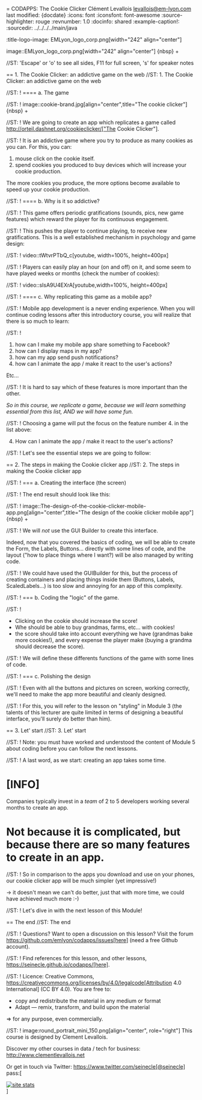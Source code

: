 = CODAPPS: The Cookie Clicker
Clément Levallois <levallois@em-lyon.com>
last modified: {docdate}
:icons: font
:iconsfont: font-awesome
:source-highlighter: rouge
:revnumber: 1.0
:docinfo: shared
:example-caption!:
:sourcedir: ../../../../main/java


:title-logo-image: EMLyon_logo_corp.png[width="242" align="center"]

image::EMLyon_logo_corp.png[width="242" align="center"]
{nbsp} +



//ST: 'Escape' or 'o' to see all sides, F11 for full screen, 's' for speaker notes

== 1. The Cookie Clicker: an addictive game on the web
//ST: 1. The Cookie Clicker: an addictive game on the web

//ST: !
==== a. The game

//ST: !
image::cookie-brand.jpg[align="center",title="The cookie clicker"]
{nbsp} +

//ST: !
We are going to create an app which replicates a game called http://orteil.dashnet.org/cookieclicker/["The Cookie Clicker"].

//ST: !
It is an addictive game where you try to produce as many cookies as you can. For this, you can:

1. mouse click on the cookie itself.
2. spend cookies you produced to buy devices which will increase your cookie production.

The more cookies you produce, the more options become available to speed up your cookie production.

//ST: !
==== b. Why is it so addictive?

//ST: !
This game offers periodic gratifications (sounds, pics, new game features) which reward the player for its continuous engagement.

//ST: !
This pushes the player to continue playing, to receive new gratifications.
This is a well established mechanism in psychology and game design:

//ST: !
video::tWtvrPTbQ_c[youtube, width=100%, height=400px]

//ST: !
Players can easily play an hour (on and off) on it, and some seem to have played weeks or months (check the number of cookies):

//ST: !
video::sIsA9U4EXrA[youtube,width=100%, height=400px]

//ST: !
==== c. Why replicating this game as a mobile app?

//ST: !
Mobile app development is a never ending experience.
When you will continue coding lessons after this introductory course, you will realize that there is so much to learn:

//ST: !
1. how can I make my mobile app share something to Facebook?
2. how can I display maps in my app?
3. how can my app send push notifications?
4. how can I animate the app / make it react to the user's actions?

Etc...

//ST: !
It is hard to say which of these features is more important than the other.

*So in this course, we replicate a game, because we will learn something essential from this list, AND we will have some fun.*

//ST: !
Choosing a game will put the focus on the feature number 4. in the list above:

 4. How can I animate the app / make it react to the user's actions?

//ST: !
Let's see the essential steps we are going to follow:

== 2. The steps in making the Cookie clicker app
//ST: 2. The steps in making the Cookie clicker app

//ST: !
=== a. Creating the interface (the screen)

//ST: !
The end result should look like this:

//ST: !
image::The-design-of-the-cookie-clicker-mobile-app.png[align="center",title="The design of the cookie clicker mobile app"]
{nbsp} +

//ST: !
We will *not* use the GUI Builder to create this interface.

Indeed, now that you covered the basics of coding, we will be able to create the Form, the Labels, Buttons... directly with some lines of code, and the layout ("how to place things where I want?) will be also managed by writing code.

//ST: !
We could have used the GUIBuilder for this, but the process of creating containers and placing things inside them (Buttons, Labels, ScaledLabels...) is too slow and annoying for an app of this complexity.

//ST: !
=== b. Coding the "logic" of the game.

//ST: !
- Clicking on the cookie should increase the score!
- Whe should be able to buy grandmas, farms, etc... with cookies!
- the score should take into account everything we have (grandmas bake more cookies!), and every expense the player make (buying a grandma should decrease the score).

//ST: !
We will define these differents functions of the game with some lines of code.

//ST: !
=== c. Polishing the design

//ST: !
Even with all the buttons and pictures on screen, working correctly, we'll need to make the app more beautiful and cleanly designed.

//ST: !
For this, you will refer to the lesson on "styling" in Module 3 (the talents of this lecturer are quite limited in terms of designing a beautiful interface, you'll surely do better than him).

== 3. Let' start
//ST: 3. Let' start

//ST: !
Note: you must have worked and understood the content of Module 5 about coding before you can follow the next lessons.

//ST: !
A last word, as we start: creating an app takes some time.

[INFO]
====
Companies typically invest in a *team* of 2 to 5 developers working several months to create an app.

Not because it is complicated, but because there are so many features to create in an app.
====

//ST: !
So in comparison to the apps you download and use on your phones, our cookie clicker app will be much simpler (yet impressive!)

-> it doesn't mean we can't do better, just that with more time, we could have achieved much more :-)

//ST: !
Let's dive in with the next lesson of this Module!

== The end
//ST: The end

//ST: !
Questions? Want to open a discussion on this lesson? Visit the forum https://github.com/emlyon/codapps/issues[here] (need a free Github account).

//ST: !
Find references for this lesson, and other lessons, https://seinecle.github.io/codapps/[here].

//ST: !
Licence: Creative Commons, https://creativecommons.org/licenses/by/4.0/legalcode[Attribution 4.0 International] (CC BY 4.0).
You are free to:

- copy and redistribute the material in any medium or format
- Adapt — remix, transform, and build upon the material

=> for any purpose, even commercially.

//ST: !
image:round_portrait_mini_150.png[align="center", role="right"]
This course is designed by Clement Levallois.

Discover my other courses in data / tech for business: http://www.clementlevallois.net

Or get in touch via Twitter: https://www.twitter.com/seinecle[@seinecle]
pass:[    <!-- Start of StatCounter Code for Default Guide -->
    <script type="text/javascript">
        var sc_project = 11592657;
        var sc_invisible = 1;
        var sc_security = "5154b75d";
        var scJsHost = (("https:" == document.location.protocol) ?
            "https://secure." : "http://www.");
        document.write("<sc" + "ript type='text/javascript' src='" +
            scJsHost +
            "statcounter.com/counter/counter.js'></" + "script>");
    </script>
    <noscript><div class="statcounter"><a title="site stats"
    href="http://statcounter.com/" target="_blank"><img
    class="statcounter"
    src="//c.statcounter.com/11592657/0/5154b75d/1/" alt="site
    stats"></a></div></noscript>
    <!-- End of StatCounter Code for Default Guide -->]
